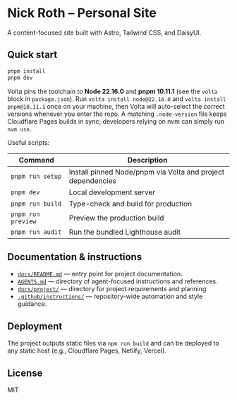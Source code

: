 # Nick Roth – Personal Site

A content-focused site built with Astro, Tailwind CSS, and DaisyUI.

## Quick start

```bash
pnpm install
pnpm dev
```

Volta pins the toolchain to **Node 22.16.0** and **pnpm 10.11.1** (see the `volta` block in `package.json`). Run `volta install node@22.16.0` and `volta install pnpm@10.11.1` once on your machine, then Volta will auto-select the correct versions whenever you enter the repo. A matching `.node-version` file keeps Cloudflare Pages builds in sync; developers relying on nvm can simply run `nvm use`.

Useful scripts:

| Command | Description |
| --- | --- |
| `pnpm run setup` | Install pinned Node/pnpm via Volta and project dependencies |
| `pnpm dev` | Local development server |
| `pnpm run build` | Type-check and build for production |
| `pnpm run preview` | Preview the production build |
| `pnpm run audit` | Run the bundled Lighthouse audit |

## Documentation & instructions

- [`docs/README.md`](docs/README.md) — entry point for project documentation.
- [`AGENTS.md`](AGENTS.md) — directory of agent-focused instructions and references.
- [`docs/project/`](docs/project/) — directory for project requirements and planning
- [`.github/instructions/`](.github/instructions/) — repository-wide automation and style guidance.

## Deployment

The project outputs static files via `npm run build` and can be deployed to any static host (e.g., Cloudflare Pages, Netlify, Vercel).

## License

MIT
